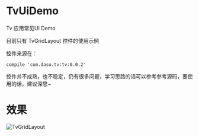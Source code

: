 # TvUiDemo
Tv 应用常见UI Demo  

目前只有 TvGridLayout 控件的使用示例

控件来源在：
```  
compile 'com.dasu.tv:tv:0.0.2'
```  

控件并不成熟，也不稳定，仍有很多问题，学习思路的话可以参考参考源码，要使用的话，建议深思~  

# 效果  

![TvGridLayout](https://upload-images.jianshu.io/upload_images/1924341-083c7683c7f8c27f.png)

